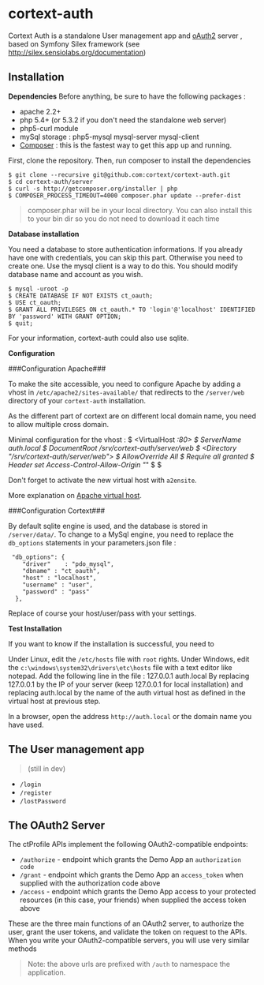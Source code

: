 cortext-auth
============

Cortext Auth is a standalone User management app and [oAuth2](http://oauth.net/2/) server , based on Symfony Silex framework (see http://silex.sensiolabs.org/documentation)

Installation
------------

**Dependencies**
Before anything, be sure to have the following packages : 

- apache 2.2+
- php 5.4+ (or 5.3.2 if you don't need the standalone web server)
- php5-curl module
- mySql storage : php5-mysql mysql-server mysql-client 
- [Composer](http://getcomposer.org/) : this is the fastest way to get this app up and running.  

First, clone the repository.
Then, run composer to install the dependencies

    $ git clone --recursive git@github.com:cortext/cortext-auth.git
    $ cd cortext-auth/server
    $ curl -s http://getcomposer.org/installer | php
    $ COMPOSER_PROCESS_TIMEOUT=4000 composer.phar update --prefer-dist

> composer.phar will be in your local directory.  You can also install this to your bin dir so you do not need to download it each time

**Database installation**

You need a database to store authentication informations. If you already have one with credentials, you can skip this part. Otherwise you need to create one. Use the mysql client is a way to do this. You should modify database name and account as you wish.

    $ mysql -uroot -p
    $ CREATE DATABASE IF NOT EXISTS ct_oauth;
    $ USE ct_oauth;
    $ GRANT ALL PRIVILEGES ON ct_oauth.* TO 'login'@'localhost' IDENTIFIED BY 'password' WITH GRANT OPTION;
    $ quit;

For your information, cortext-auth could also use sqlite.

**Configuration**

###Configuration Apache###

To make the site accessible, you need to configure Apache by adding a vhost in `/etc/apache2/sites-available/` that redirects to the `/server/web` directory of your `cortext-auth` installation.

As the different part of cortext are on different local domain name, you need to allow multiple cross domain.

Minimal configuration for the vhost :
    $ <VirtualHost *:80>
    $     ServerName auth.local
    $     DocumentRoot /srv/cortext-auth/server/web
    $     <Directory "/srv/cortext-auth/server/web">
    $         AllowOverride All
    $         Require all granted
    $         Header set Access-Control-Allow-Origin "*"
    $     </Directory>
    $ </VirtualHost>

Don't forget to activate the new virtual host with `a2ensite`.

More explanation on [Apache virtual host](http://httpd.apache.org/docs/current/vhosts/examples.html).

###Configuration Cortext###

By default sqlite engine is used, and the database is stored in `/server/data/`.
To change to a MySql engine, you need to replace the `db_options` statements in your parameters.json file : 
     
     "db_options": {
        "driver"    : "pdo_mysql",
        "dbname" : "ct_oauth",
        "host" : "localhost",
        "username" : "user",
        "password" : "pass"
      },

Replace of course your host/user/pass with your settings.

**Test Installation**

If you want to know if the installation is successful, you need to 

Under Linux, edit the `/etc/hosts` file with `root` rights.
Under Windows, edit the `c:\windows\system32\drivers\etc\hosts` file with a text editor like notepad.
Add the following line in the file :
    127.0.0.1 auth.local
By replacing 127.0.0.1 by the IP of your server (keep 127.0.0.1 for local installation) and replacing auth.local by the name of the auth virtual host as defined in the virtual host at previous step.

In a browser, open the address `http://auth.local` or the domain name you have used.

The User management app
-----------------------
> (still in dev)

  * `/login`
  * `/register`
  * `/lostPassword`

The OAuth2 Server
-----------------

The ctProfile APIs implement the following OAuth2-compatible endpoints:

   * `/authorize` - endpoint which grants the Demo App an `authorization code`
   * `/grant`     - endpoint which grants the Demo App an `access_token` when supplied with the authorization code above
   * `/access`    - endpoint which grants the Demo App access to your protected resources (in this case, your friends) when supplied the access token above

These are the three main functions of an OAuth2 server, to authorize the user, grant the user tokens, and validate the token on
request to the APIs.  When you write your OAuth2-compatible servers, you will use very similar methods

> Note: the above urls are prefixed with `/auth` to namespace the application.
